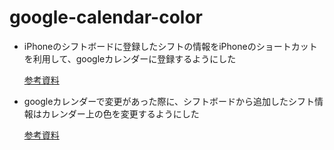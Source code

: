 # google-calendar-color

- iPhoneのシフトボードに登録したシフトの情報をiPhoneのショートカットを利用して、googleカレンダーに登録するようにした

    [参考資料](https://qiita.com/waka0238/items/e320858a2a9731862b72)

- googleカレンダーで変更があった際に、シフトボードから追加したシフト情報はカレンダー上の色を変更するようにした

    [参考資料](https://qiita.com/howdy39/items/b92c9ba0b050151a889b)
